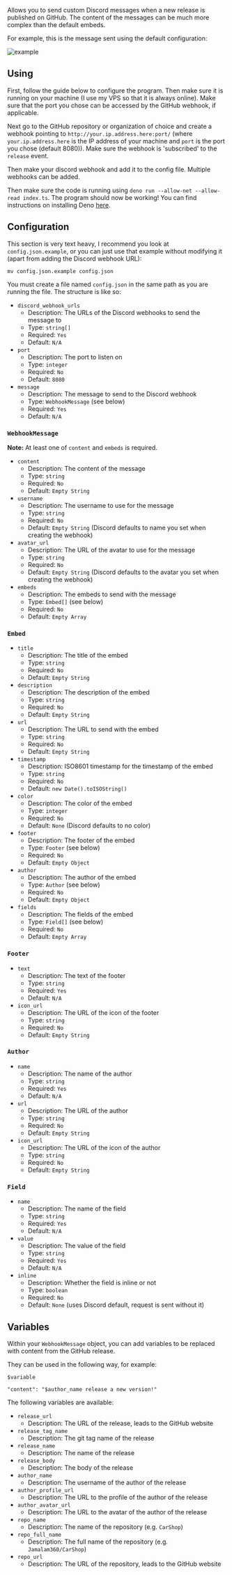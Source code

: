 Allows you to send custom Discord messages when a new release is published on
GitHub. The content of the messages can be much more complex than the default
embeds.

For example, this is the message sent using the default configuration:

![example](example.png)

## Using

First, follow the guide below to configure the program. Then make sure it is
running on your machine (I use my VPS so that it is always online). Make sure
that the port you chose can be accessed by the GitHub webhook, if applicable.

Next go to the GitHub repository or organization of choice and create a webhook
pointing to `http://your.ip.address.here:port/` (where `your.ip.address.here` is
the IP address of your machine and `port` is the port you chose (default 8080)).
Make sure the webhook is 'subscribed' to the `release` event.

Then make your discord webhook and add it to the config file. Multiple webhooks can be added.

Then make sure the code is running using
`deno run --allow-net --allow-read index.ts`. The program should now be working!
You can find instructions on installing Deno [here](https://deno.land).

## Configuration

This section is very text heavy, I recommend you look at `config.json.example`,
or you can just use that example without modifying it (apart from adding the
Discord webhook URL):

```
mv config.json.example config.json
```

You must create a file named `config.json` in the same path as you are running
the file. The structure is like so:

- `discord_webhook_urls`
  - Description: The URLs of the Discord webhooks to send the message to
  - Type: `string[]`
  - Required: `Yes`
  - Default: `N/A`
- `port`
  - Description: The port to listen on
  - Type: `integer`
  - Required: `No`
  - Default: `8080`
- `message`
  - Description: The message to send to the Discord webhook
  - Type: `WebhookMessage` (see below)
  - Required: `Yes`
  - Default: `N/A`

### `WebhookMessage`

**Note:** At least one of `content` and `embeds` is required.

- `content`
  - Description: The content of the message
  - Type: `string`
  - Required: `No`
  - Default: `Empty String`
- `username`
  - Description: The username to use for the message
  - Type: `string`
  - Required: `No`
  - Default: `Empty String` (Discord defaults to name you set when creating the
    webhook)
- `avatar_url`
  - Description: The URL of the avatar to use for the message
  - Type: `string`
  - Required: `No`
  - Default: `Empty String` (Discord defaults to the avatar you set when
    creating the webhook)
- `embeds`
  - Description: The embeds to send with the message
  - Type: `Embed[]` (see below)
  - Required: `No`
  - Default: `Empty Array`

### `Embed`

- `title`
  - Description: The title of the embed
  - Type: `string`
  - Required: `No`
  - Default: `Empty String`
- `description`
  - Description: The description of the embed
  - Type: `string`
  - Required: `No`
  - Default: `Empty String`
- `url`
  - Description: The URL to send with the embed
  - Type: `string`
  - Required: `No`
  - Default: `Empty String`
- `timestamp`
  - Description: ISO8601 timestamp for the timestamp of the embed
  - Type: `string`
  - Required: `No`
  - Default: `new Date().toISOString()`
- `color`
  - Description: The color of the embed
  - Type: `integer`
  - Required: `No`
  - Default: `None` (Discord defaults to no color)
- `footer`
  - Description: The footer of the embed
  - Type: `Footer` (see below)
  - Required: `No`
  - Default: `Empty Object`
- `author`
  - Description: The author of the embed
  - Type: `Author` (see below)
  - Required: `No`
  - Default: `Empty Object`
- `fields`
  - Description: The fields of the embed
  - Type: `Field[]` (see below)
  - Required: `No`
  - Default: `Empty Array`

### `Footer`

- `text`
  - Description: The text of the footer
  - Type: `string`
  - Required: `Yes`
  - Default: `N/A`
- `icon_url`
  - Description: The URL of the icon of the footer
  - Type: `string`
  - Required: `No`
  - Default: `Empty String`

### `Author`

- `name`
  - Description: The name of the author
  - Type: `string`
  - Required: `Yes`
  - Default: `N/A`
- `url`
  - Description: The URL of the author
  - Type: `string`
  - Required: `No`
  - Default: `Empty String`
- `icon_url`
  - Description: The URL of the icon of the author
  - Type: `string`
  - Required: `No`
  - Default: `Empty String`

### `Field`

- `name`
  - Description: The name of the field
  - Type: `string`
  - Required: `Yes`
  - Default: `N/A`
- `value`
  - Description: The value of the field
  - Type: `string`
  - Required: `Yes`
  - Default: `N/A`
- `inline`
  - Description: Whether the field is inline or not
  - Type: `boolean`
  - Required: `No`
  - Default: `None` (uses Discord default, request is sent without it)

## Variables

Within your `WebhookMessage` object, you can add variables to be replaced with
content from the GitHub release.

They can be used in the following way, for example:

`$variable`

`"content": "$author_name release a new version!"`

The following variables are available:

- `release_url`
  - Description: The URL of the release, leads to the GitHub website
- `release_tag_name`
  - Description: The git tag name of the release
- `release_name`
  - Description: The name of the release
- `release_body`
  - Description: The body of the release
- `author_name`
  - Description: The username of the author of the release
- `author_profile_url`
  - Description: The URL to the profile of the author of the release
- `author_avatar_url`
  - Description: The URL to the avatar of the author of the release
- `repo_name`
  - Description: The name of the repository (e.g. `CarShop`)
- `repo_full_name`
  - Description: The full name of the repository (e.g. `Jamalam360/CarShop`)
- `repo_url`
  - Description: The URL of the repository, leads to the GitHub website
